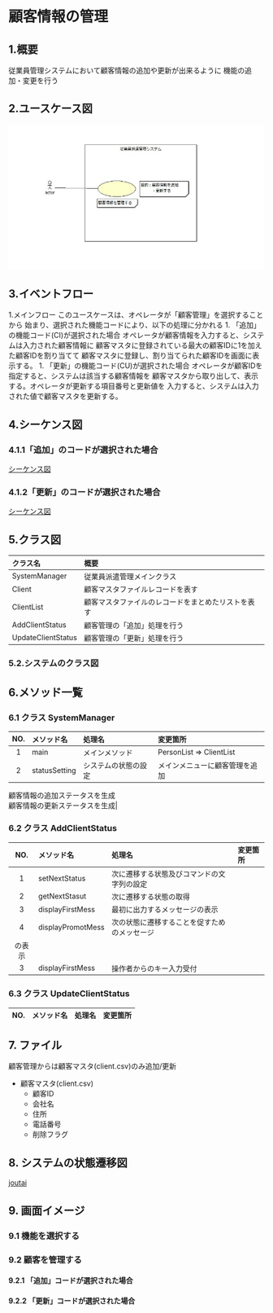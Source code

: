 # 顧客情報の管理

## 1.概要
従業員管理システムにおいて顧客情報の追加や更新が出来るように
機能の追加・変更を行う

## 2.ユースケース図
![ユースケース図](jpg/ucd.jpg)

## 3.イベントフロー
1.メインフロー
このユースケースは、オペレータが「顧客管理」を選択することから
始まり、選択された機能コードにより、以下の処理に分かれる
    1. 「追加」の機能コード(CI)が選択された場合
    オペレータが顧客情報を入力すると、システムは入力された顧客情報に
    顧客マスタに登録されている最大の顧客IDに1を加えた顧客IDを割り当てて
    顧客マスタに登録し、割り当てられた顧客IDを画面に表示する。
    1. 「更新」の機能コード(CU)が選択された場合
    オペレータが顧客IDを指定すると、システムは該当する顧客情報を
    顧客マスタから取り出して、表示する。オペレータが更新する項目番号と更新値を
    入力すると、システムは入力された値で顧客マスタを更新する。

## 4.シーケンス図

### 4.1.1「追加」のコードが選択された場合
[シーケンス図](jpg/sqd_add.png)

### 4.1.2「更新」のコードが選択された場合
[シーケンス図](jpg/sqd_update.png)

## 5.クラス図
|クラス名|概要|
|:-------|:---|
|SystemManager|従業員派遣管理メインクラス|
|Client|顧客マスタファイルレコードを表す|
|ClientList|顧客マスタファイルのレコードをまとめたリストを表す|
|AddClientStatus|顧客管理の「追加」処理を行う|
|UpdateClientStatus|顧客管理の「更新」処理を行う|

### 5.2.システムのクラス図

## 6.メソッド一覧

### 6.1 クラス SystemManager
|NO.|メソッド名|処理名|変更箇所|
|:-:|:---------|:-----|:-------|
|1|main|メインメソッド|PersonList => ClientList|
|2|statusSetting|システムの状態の設定|メインメニューに顧客管理を追加<br />
顧客情報の追加ステータスを生成<br />
顧客情報の更新ステータスを生成|

### 6.2 クラス AddClientStatus
|NO.|メソッド名|処理名|変更箇所|
|:-:|:---------|:-----|:-------|
|1|setNextStatus|次に遷移する状態及びコマンドの文字列の設定| |
|2|getNextStasut|次に遷移する状態の取得| |
|3|displayFirstMess|最初に出力するメッセージの表示| |
|4|displayPromotMess|次の状態に遷移することを促すためのメッセージ<br />
の表示| |
|3|displayFirstMess|操作者からのキー入力受付| |

### 6.3 クラス UpdateClientStatus
|NO.|メソッド名|処理名|変更箇所|
|:-:|:---------|:-----|:-------|

## 7. ファイル
顧客管理からは顧客マスタ(client.csv)のみ追加/更新
- 顧客マスタ(client.csv)
	- 顧客ID
	- 会社名
	- 住所
	- 電話番号
	- 削除フラグ

## 8. システムの状態遷移図
[joutai](jpg/Untitled.png)

## 9. 画面イメージ

### 9.1 機能を選択する

### 9.2 顧客を管理する

#### 9.2.1 「追加」コードが選択された場合

#### 9.2.2 「更新」コードが選択された場合



